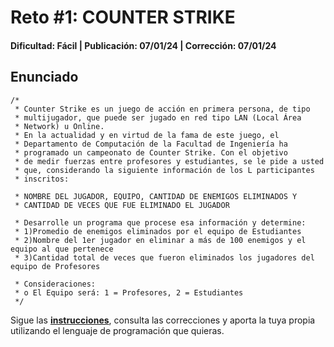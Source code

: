 # Reto #1: COUNTER STRIKE
#### Dificultad: Fácil | Publicación: 07/01/24 | Corrección: 07/01/24

## Enunciado

```
/*
 * Counter Strike es un juego de acción en primera persona, de tipo
 * multijugador, que puede ser jugado en red tipo LAN (Local Área
 * Network) u Online.
 * En la actualidad y en virtud de la fama de este juego, el
 * Departamento de Computación de la Facultad de Ingeniería ha
 * programado un campeonato de Counter Strike. Con el objetivo
 * de medir fuerzas entre profesores y estudiantes, se le pide a usted
 * que, considerando la siguiente información de los L participantes
 * inscritos:

 * NOMBRE DEL JUGADOR, EQUIPO, CANTIDAD DE ENEMIGOS ELIMINADOS Y
 * CANTIDAD DE VECES QUE FUE ELIMINADO EL JUGADOR

 * Desarrolle un programa que procese esa información y determine:
 * 1)Promedio de enemigos eliminados por el equipo de Estudiantes
 * 2)Nombre del 1er jugador en eliminar a más de 100 enemigos y el equipo al que pertenece
 * 3)Cantidad total de veces que fueron eliminados los jugadores del equipo de Profesores

 * Consideraciones:
 * o El Equipo será: 1 = Profesores, 2 = Estudiantes
 */
```
Sigue las **[instrucciones](../../README.md)**, consulta las correcciones y aporta la tuya propia utilizando el lenguaje de programación que quieras.
